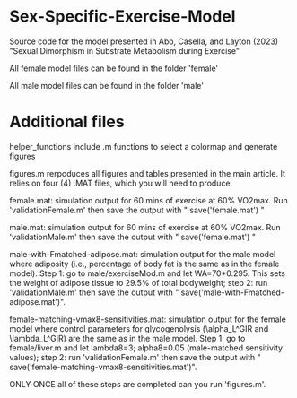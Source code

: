 # Sex-Specific-Exercise-Model
Source code for the model presented in Abo, Casella, and Layton (2023) "Sexual Dimorphism in Substrate Metabolism during Exercise"

All female model files can be found in the folder 'female'

All male model files can be found in the folder 'male'

# Additional files

helper_functions include .m functions to select a colormap and generate figures

figures.m rerpoduces all figures and tables presented in the main article. It relies on four (4) .MAT files, which you will need to produce. 

female.mat: simulation output for 60 mins of exercise at 60% VO2max. Run 'validationFemale.m' then save the output with " save('female.mat') "

male.mat: simulation output for 60 mins of exercise at 60% VO2max. Run 'validationMale.m' then save the output with " save('female.mat') "

male-with-Fmatched-adipose.mat: simulation output for the male model where adiposity (i.e., percentage of body fat is the same as in the female model). Step 1: go to male/exerciseMod.m and let WA=70*0.295. This sets the weight of adipose tissue to 29.5% of total bodyweight; step 2: run 'validationMale.m' then save the output with " save('male-with-Fmatched-adipose.mat')".
  
female-matching-vmax8-sensitivities.mat: simulation output for the female model where control parameters for glycogenolysis (\alpha_L^GIR and \lambda_L^GIR) are the same as in the male model. Step 1: go to female/liver.m and let lambda8=3; alpha8=0.05 (male-matched sensitivity values); step 2: run 'validationFemale.m' then save the output with " save('female-matching-vmax8-sensitivities.mat')".

ONLY ONCE all of these steps are completed can you run 'figures.m'.

